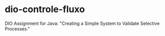# dio-controle-fluxo
 DIO Assignment for Java: "Creating a Simple System to Validate Selective Processes."
